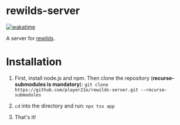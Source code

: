 # rewilds-server

[![wakatime](https://wakatime.com/badge/user/d268221e-c09b-4227-a1be-7ad8bf00b4a4/project/2793c7ed-f591-4efb-bcfc-5f1915ca69b7.svg)](https://wakatime.com/badge/user/d268221e-c09b-4227-a1be-7ad8bf00b4a4/project/2793c7ed-f591-4efb-bcfc-5f1915ca69b7)

A server for [rewilds](https://github.com/player21o/rewilds).

# Installation

1. First, install node.js and npm. Then clone the repository (**recurse-submodules is mandatory**):
   `git clone https://github.com/player21o/rewilds-server.git --recurse-submodules`

2. `cd` into the directory and run:
   `npx tsx app`

3. That's it!
